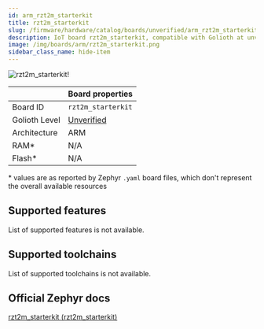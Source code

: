```yaml
---
id: arm_rzt2m_starterkit
title: rzt2m_starterkit
slug: /firmware/hardware/catalog/boards/unverified/arm_rzt2m_starterkit
description: IoT board rzt2m_starterkit, compatible with Golioth at unverified level.
image: /img/boards/arm/rzt2m_starterkit.png
sidebar_class_name: hide-item
---
```


[//]: # (This is an auto-generated file, do not edit! Changes to it will be lost upon re-generation)

![rzt2m_starterkit!](/img/boards/arm/rzt2m_starterkit.png "rzt2m_starterkit")

|                | Board properties     |
| -------------  | -------------------- |
| Board ID       | `rzt2m_starterkit` |
| Golioth Level  | [Unverified](/firmware/hardware#unverified-boards) |
| Architecture   | ARM |
| RAM*           | N/A |
| Flash*         | N/A |

\* values are as reported by Zephyr `.yaml` board files, which don't represent the overall available resources



## Supported features

List of supported features is not available.

## Supported toolchains

List of supported toolchains is not available.

## Official Zephyr docs

[rzt2m_starterkit (rzt2m_starterkit)](https://docs.zephyrproject.org/latest/boards/arm/rzt2m_starterkit/doc/index.html)
